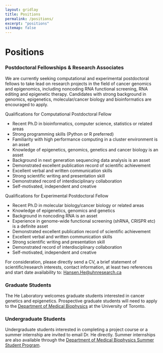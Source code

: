 ```yaml
---
layout: gridlay
title: Positions
permalink: /positions/
excerpt: "positions"
sitemap: false
---
```


# Positions

### Postdoctoral Fellowships & Research Associates
We are currently seeking computational and experimental postdoctoral fellows to take lead on research projects in the field of cancer genomics and epigenomics, including noncoding RNA functional screening, RNA editing and epigenetic therapy. Candidates with strong background in genomics, epigenetics, molecular/cancer biology and bioinformatics are encouraged to apply.

Qualifications for Computational Postdoctoral Fellow

* Recent Ph.D in bioinformatics, computer science, statistics or related areas
* Strong programming skills (Python or R preferred)
* Familiarity with high performance computing in a cluster environment is an asset
* Knowledge of epigenetics, genomics, genetics and cancer biology is an asset
* Background in next generation sequencing data analysis is an asset
* Demonstrated excellent publication record of scientific achievement
* Excellent verbal and written communication skills
* Strong scientific writing and presentation skill
* Demonstrated record of interdisciplinary collaboration
* Self-motivated, independent and creative


Qualifications for Experimental Postdoctoral Fellow

* Recent Ph.D in molecular biology/cancer biology or related areas
* Knowledge of epigenetics, genomics and genetics
* Background in noncoding RNA is an asset
* Experience in genome-wide functional screening (shRNA, CRISPR etc) is a definite asset
* Demonstrated excellent publication record of scientific achievement
* Excellent verbal and written communication skills
* Strong scientific writing and presentation skill
* Demonstrated record of interdisciplinary collaboration
* Self-motivated, independent and creative


For consideration, please directly send a CV, a brief statement of scientific/research interests, contact information, at least two references and start date availability to: Hansen.He@uhnresearch.ca


### Graduate Students
The He Laboratory welcomes graduate students interested in cancer genetics and epigenetics. Prospective graduate students will need to apply to the [Department of Medical Biophysics](https://medbio.utoronto.ca/medical-biophysics) at the University of Toronto.


### Undergraduate Students
Undergraduate students interested in completing a project course or a summer internship are invited to email Dr. He directly. Summer internships are also available through the [Department of Medical Biophysics Summer Student Program](https://medbio.utoronto.ca/summer-student-program-overview).

